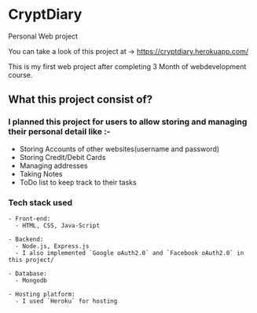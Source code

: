 # CryptDiary
Personal Web project

You can take a look of this project at -> https://cryptdiary.herokuapp.com/

This is my first web project after completing 3 Month of webdevelopment course.

## What this project consist of?

### I planned this project for users to allow storing and managing their personal detail like :- 
- Storing Accounts of other websites(username and password)
- Storing Credit/Debit Cards
- Managing addresses
- Taking Notes
- ToDo list to keep track to their tasks


### **Tech stack used**

```
- Front-end:
  - HTML, CSS, Java-Script

- Backend:
  - Node.js, Express.js
  - I also implemented `Google oAuth2.0` and `Facebook oAuth2.0` in this project/

- Database:
  - Mongodb 

- Hosting platform:
  - I used `Heroku` for hosting 
  
```
  
